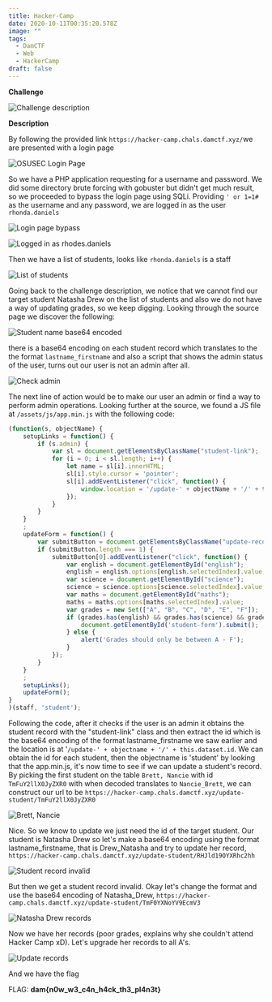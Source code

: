 ```yaml
---
title: Hacker-Camp
date: 2020-10-11T00:35:20.578Z
image: ""
tags:
  - DamCTF
  - Web
  - HackerCamp
draft: false
---
```

**Challenge**

![](/images/hacker-camp-damctf.png "Challenge description")

**Description**

By following the provided link `https://hacker-camp.chals.damctf.xyz/`we are presented with a login page

![](/images/home-page.png "OSUSEC Login Page")

So we have a PHP application requesting for a username and password. We did some directory brute forcing with gobuster but didn't get much result, so we proceeded to bypass the login page using SQLi. Providing `' or 1=1#` as the username and any password, we are logged in as the user `rhonda.daniels`

![](/images/sqli.png "Login page bypass")

![](/images/rhodes.png "Logged in as rhodes.daniels")

Then we have a list of students, looks like `rhonda.daniels` is a staff

![](/images/students.png "List of students")

Going back to the challenge description, we notice that we cannot find our target student Natasha Drew on the list of students and also we do not have a way of updating grades, so we keep digging. Looking through the source page we discover the following:

![](/images/table.png "Student name base64 encoded")

there is a base64 encoding on each student record which translates to the the format `lastname_firstname` and also a script that shows the admin status of the user, turns out our user is not an admin after all.

![](/images/admin_script.png "Check admin")

The next line of action would be to make our user an admin or find a way to perform admin operations. Looking further at the source, we found a JS file at `/assets/js/app.min.js` with the following code:

```javascript
(function(s, objectName) {
    setupLinks = function() {
        if (s.admin) {
            var sl = document.getElementsByClassName("student-link");
            for (i = 0; i < sl.length; i++) {
                let name = sl[i].innerHTML;
                sl[i].style.cursor = 'pointer';
                sl[i].addEventListener("click", function() {
                    window.location = '/update-' + objectName + '/' + this.dataset.id;
                });
            }
        }
    }
    ;
    updateForm = function() {
        var submitButton = document.getElementsByClassName("update-record");
        if (submitButton.length === 1) {
            submitButton[0].addEventListener("click", function() {
                var english = document.getElementById("english");
                english = english.options[english.selectedIndex].value;
                var science = document.getElementById("science");
                science = science.options[science.selectedIndex].value;
                var maths = document.getElementById("maths");
                maths = maths.options[maths.selectedIndex].value;
                var grades = new Set(["A", "B", "C", "D", "E", "F"]);
                if (grades.has(english) && grades.has(science) && grades.has(maths)) {
                    document.getElementById('student-form').submit();
                } else {
                    alert('Grades should only be between A - F');
                }
            });
        }
    }
    ;
    setupLinks();
    updateForm();
}
)(staff, 'student');
```

Following the code, after it checks if the user is an admin it obtains the student record with the "student-link" class and then extract the id which is the base64 encoding of the format lastname_firstname we saw earlier and the location is at '`/update-' + objectname + '/' + this.dataset.id`. We can obtain the id for each student, then the objectname is 'student' by looking that the app.min.js, it's now time to see if we can update a student's record. By picking the first student on the table `Brett, Nancie` with id `TmFuY2llX0JyZXR0` with when decoded translates to `Nancie_Brett`, we can construct our url to be `https://hacker-camp.chals.damctf.xyz/update-student/TmFuY2llX0JyZXR0`

![](/images/brett.png "Brett, Nancie")

Nice. So we know to update we just need the id of the target student. Our student is Natasha Drew so let's make a base64 encoding using the format lastname_firstname, that is Drew_Natasha and try to update her record, `https://hacker-camp.chals.damctf.xyz/update-student/RHJld19OYXRhc2hh`

![](/images/invalid.png "Student record invalid")

But then we get a student record invalid. Okay let's change the format and use the base64 encoding of Natasha_Drew, `https://hacker-camp.chals.damctf.xyz/update-student/TmF0YXNoYV9EcmV3`

![](/images/drew.png "Natasha Drew records")

Now we have her records (poor grades, explains why she couldn't attend Hacker Camp xD). Let's upgrade her records to all A's.

![](/images/finale.png "Update records")

 And we have the flag

FLAG: **dam{n0w_w3_c4n_h4ck_th3_pl4n3t}**